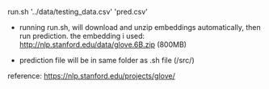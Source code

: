 run.sh '../data/testing_data.csv' 'pred.csv'

- running run.sh, will download and unzip embeddings automatically, then run prediction.
the embedding i used: http://nlp.stanford.edu/data/glove.6B.zip (800MB)

- prediction file will be in same folder as .sh file (/src/)

reference:
https://nlp.stanford.edu/projects/glove/
